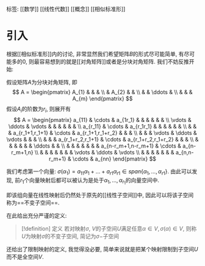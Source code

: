 标签: [[数学]] [[线性代数]] [[概念]] [[相似标准形]]

# 引入

根据[[相似标准形]]内的讨论, 非常显然我们希望矩阵$B$的形式尽可能简单, 有尽可能多的0, 则最容易想到的就是[[对角矩阵]]或者是分块对角矩阵. 我们不妨反推开始: 

假设矩阵$A$为分块对角矩阵, 即
$$
A = \begin{pmatrix}
A_{1} &  &  &  \\
 & A_{2} &  &  \\
 &  & \ddots &  \\
 &  &  & A_{m}
\end{pmatrix}
$$
假设$A_{i}$的阶数为$r_{i}$, 则展开有
$$
A
= \begin{pmatrix}
a_{11} & \cdots & a_{1r_1} & & & & & & \\
\vdots & \ddots & \vdots & & & & & & \\
a_{r_11} & \cdots & a_{r_1r_1} & & & & & & \\
& & & a_{r_1+1,r_1+1} & \cdots & a_{r_1+1,r_1+r_2} & & & \\
& & & \vdots & \ddots & \vdots & & & \\
& & & a_{r_1+r_2,r_1+1} & \cdots & a_{r_1+r_2,r_1+r_2} & & & \\
& & & & & & \ddots & & \\
& & & & & & & a_{n-r_m+1,n-r_m+1} & \cdots & a_{n-r_m+1,n} \\
& & & & & & & \vdots & \ddots & \vdots \\
& & & & & & & a_{n,n-r_m+1} & \cdots & a_{nn}
\end{pmatrix}
$$

我们考虑第一个向量: $\sigma(\alpha_{1}) = a_{11}\alpha_{1}+\dots+a_{r1}\alpha_{r1} \in span\{\alpha_{1},\dots,\alpha_{r1}\}$. 由此可以发现, 前$r_{1}$个向量映射后都可以被认为是处于$\alpha_{1},\dots,\alpha_{r_{1}}$的向量空间中. 

即该组向量在线性映射后仍然处于原先的[[线性子空间]]中, 因此可以将该子空间称为==不变子空间==. 

在此给出充分严谨的定义: 
>[!definition] 定义
>若对映射$\sigma$, $V$的子空间$U$满足任意$\alpha \in V, \sigma(\alpha) \in V$, 则称$U$为映射$\sigma$的不变子空间, 简记为$\sigma-$子空间

还给出了限制映射的定义, 我觉得没必要, 简单来说就是把某个映射限制到子空间$U$而不是全空间$V$. 